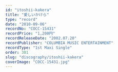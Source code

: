 ```yaml
---
id: "itoshii-kakera"
title: "愛しいかけら"
type: "record"
date: "2010-09-06"
recordNo: "COCC-15431"
recordPrice: "1,200円"
recordReleaseDate: "2002.07.20"
recordPublisher: "COLUMBIA MUSIC ENTERTAINMENT"
recordType: "1st Maxi Single"
order: 301
slug: "discography/itoshii-kakera"
coverImage: "COCC-15431.jpg"
---
```




